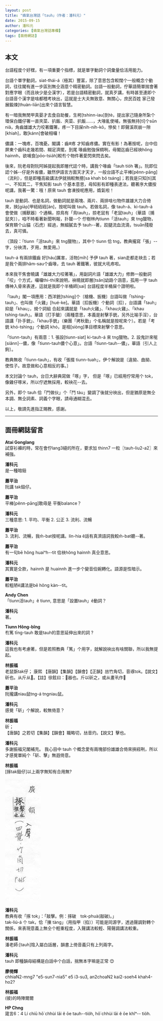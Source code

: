 ```yaml
---
layout: post
title: "媠氣台灣話「tauh」（作者：潘科元）"
date: 2015-09-15
author: 潘科元
categories: [媠氣台灣話專欄]
tags: [面冊網誌]
---
```

## 本文

台語程度个好䆀，有一項重要个指標，就是單字動詞个詞彙量佮活用能力。

台語个單字動詞，siat-thái-á（極其）豐富，除了意思包含較闊个一般概念个動詞，往往閣有進一步區別無仝涵意个精密動詞。台語一般動詞，佇華語簡單揣會著對應字眼（而且袂少是仝漢字），若是台語精密動詞，就真歹講，有時甚至連即个台語音个漢字是啥都稽考袂出，這就是士大夫無致意、無關心，庶民百姓 家己發展鍛煉[thuàn-liān]出來个語言智慧。

有一暗我無閒甲真晏才去食自助餐，生枵[tshinn-iau]到tè，提出家己隨身所紮个環保白鐵仔箸一直夾菜、扒飯、夾菜、扒飯……，大喙亂使哺，無張無持[tî]个sūn niâ，角齒雄雄大力咬著鐵箸，疼一下目屎nih-nih-kō，慘矣！即聲溪崁崩一隙[khiah]，敢[kánn]會破相囉！

儂講：一塊疼，百塊憂。閣講：齒#疼 才知齒疼儂。實在有影！為著按呢，台中佮屏東个齒科走幾若間、糊足濟擺，到尾 喙齒勉強保椆咧，毋閣迄齒已經袂hông hainnh，欲哺食[pōo-tsia̍h]較𠕇个物件著愛閃來閃去矣。

後來，阮老母對阮阿姊提起我即層代誌个時，講我个喙齒「tauh tio̍h 箸」。阮即位認个姊\--仔是外省儂，雖然伊語言方面天才天才，一般台語不止平棒[pênn-pāng]（流利），但是即種高級講法伊就捎較無摠[sa khah bô tsáng]；若我是只知[ti]其一、不知其二，干焦知影 tauh 个基本意思，毋知影有即種表達法，聽著序大儂按呢講，我著一驚：哦！原來 tauh 會凍按呢應用，媠氣啦！

tauh 是動詞、也是名詞，做動詞就是兩塊、兩片、兩排啥乜物件雄雄大力合倚來，挾[gia̍p]甲絚絚絚[ân]，按呢叫做 tauh。若做名詞，像 tauh-á、ki-tauh-á 會使做〔捕獸器〕个通稱，掠鳥有「鳥tauh」，掠老鼠有「老鼠tauh」（華語〔捕鼠夾〕），咱不時看著新聞咧報，扑獵\--个 佇樹林內tiunn「活tauh」來 tng獵物，保育類个山貓（石虎）經過，無細膩去予 tauh\--著，跤腿流血流滴，tsua̋n殘廢去，真可憐。

（頂段：『tiunn「活tauh」來 tng獵物』，其中个 tiunn 佮 tng，教典攏寫「張」\--字，分袂清，歹用，無愛用。）

tauh-á 有兩排鐵齒 好[háu]厲害，活物[mi̍h] 予伊 tauh 著，sian走都走袂去；若是我个兩排hâm-sau个齒喙，去 tauh 著鐵箸，彼就大吼疼啦。

本來我干焦會曉講「雄雄大力咬著箸」，用副詞片語「雄雄大力」修飾一般動詞「咬」个方式，囉囉thi-thi來說明，袂曉就即層[tsân]幼路个涵意，孤用一字 tauh 傳神入骨來表達，這就是我即个半桶師[sai] 台語程度半桶屎个證明啦。

「tauh」閣一項應用：西洋銃[tshìng]个〔槍機、扳機〕台語叫做「tshìng-tauh」、也叫做「火雞」[hué-ke]。華語〔扣扳機〕个動詞〔扣〕，台語講「tauh」抑是「khau」，規个詞組 合起來講就是「tauh火雞」、「khau火雞」、「khau tshìng-tauh」。華語〔打手鎗〕（兩種意思，本義是射擊手銃，另外比喻手淫），台語講「扑手銃」、「khau手銃」（樂團「拷秋勤」个名稱就是按呢來个）。若是「考銃 khó-tshìng」个動詞 khó，是相[siòng]準目標來射擊个意思。

「tiunn-tauh」有兩意：1. 張設[tiunn-siat] ki-tauh-á 來 tng獵物。2. 設鬼計來唌[siânn]\--儂，像「tiunn-tauh儂个心意」。台語「tiunn-tauh\--儂」，華語〔引人上鉤〕。

教典無收「tiunn-tauh」，有收「張掇 tiunn-tuah」，伊个解說是〔違拗、曲拗、使性子。故意做和心意相反的事。〕

本文討論个 tauh，台日大辭典寫做「啄」字， 但是「啄」已經用佇常用个 tok，像雞仔啄米，所以佇遮無採用，較袂花\--去。

另外，即个 tauh 佮「鬥做伙」个「鬥 tàu」變調了後就分袂出，但是猶原是無仝本調、無仝詞素、詞義个字眼，請毋通糊混去。

以上，敬請先進指正賜教，感謝。

---

## 面冊網誌留言

**Atai Gonglang**  
試穿衫褲的時，常在會佇lang3縫的所在，要求加 thinn7 一粒〖tauh-liu2-a2〗來補強。

**潘科元**  
是一種暗鈕

**蕭平治**  
阮講 tak鈕仔。

**蕭平治**  
平棒[pênn-pāng]敢毋是 平衡balance？

**潘科元**  
三種意思: 1. 平均、平衡 2. 公正 3. 流利、流暢

**蕭平治**  
3\. 流利、流暢，我m̄-bat按呢講。lín-hia ê話有真濟語詞我較m̄-bat聽\--著。

**蕭平治**  
有一句bē hông huaiⁿh\--tit 佮袂hông hainnh 真仝意思。

**潘科元**  
其實是仝款，hainnh 是 huainnh 進一步个變音佮婉轉化。語源是性暗示。

**蕭平治**  
較粗陋ê講法是bē hông kàn\--tit。

**Andy Chen**  
「tiunn活tauh」ê tiunn, 意思是「設置tauh」ê動詞？

**潘科元**  
著。

**Tiunn Hông-bîng**  
𠕇篤 tīng-tauh 敢是tauh的意思延伸出來的詞 ?

**潘科元**  
這我也有考慮著，但是若照教典「篤」个用字，就解說袂出有啥關聯，所以我無提起。

**林振福**  
老鼠斲tak仔； 康熙
【唐韻】【集韻】【韻會】【正韻】𠀤竹角切，音琢tok。【說文】斫也。从斤从𠁁。【註】徐鉉曰：𠁁器也。斤以斫之，或从畫丮作𦘣

**蕭平治**  
阮攏講niau鼠tng-á tngniau鼠。

**潘科元**  
感覺「斫」个解說，較無倚意？

**林振福**  
斫；  
【唐韻】之若切【集韻】【韻會】職略切，𠀤音灼。【說文】擊也。

**潘科元**  
多謝振福兄閣補充。
我心目中 tauh 个概念愛有兩塊部份雄雄合倚來挾絚咧，所以才感覺單純个「斫、擊」無遐倚意。

**林振福**  
[㧻tak鈕仔]以上兩字無知有合用無?

![廣韻：㧻](/assets/too/2015/0915/tak.jpg)

**潘科元**  
教典有收「㧻 tok」：「敲擊。例：㧻破　tok-phuà(敲破)。」  
tak-liú-á 个 tak，佮「㨂 tàng」（用指甲〔掐〕）可能是同源字，透過聲調對轉个關係，來表現意義上無仝个輕重程度，入聲講法較輕、陽聲調講法較重。

**林振福**  
潘老師:[tauh]陰入屬白話層，韻書上倚音義只有上列兩字。

**潘科元**  
tauh 即種韻母結構是白話中个白話，揣無本字嘛是正常 😊

**廖倚輝**  
chhiaN2-mng7 "e5-sun7-nia5" e5 i3-su3, an2choaN2 kai2-soeh4 khah4-ho2?

**林振福**  
(彼)的時陣爾爾

**HP Chng**  
箴言6：4 Lí chiū hō͘ chhùi lāi ê ōe tauh\--tio̍h, hō͘ chhùi lāi ê ōe khîⁿ\-- tio̍h.
